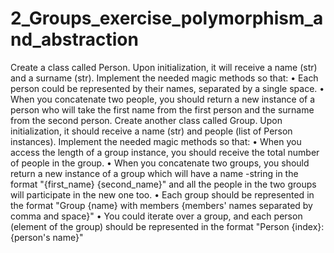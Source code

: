# 2_Groups_exercise_polymorphism_and_abstraction

Create a class called Person. Upon initialization, it will receive a name (str) and a surname (str). Implement the needed magic methods so that:
•	Each person could be represented by their names, separated by a single space.
•	When you concatenate two people, you should return a new instance of a person who will take the first name from the first person and the surname from the second person.
Create another class called Group. Upon initialization, it should receive a name (str) and people (list of Person instances). Implement the needed magic methods so that:
•	When you access the length of a group instance, you should receive the total number of people in the group.
•	When you concatenate two groups, you should return a new instance of a group which will have a name -string in the format "{first_name} {second_name}" and all the people in the two groups will participate in the new one too.
•	Each group should be represented in the format "Group {name} with members {members' names separated by comma and space}"
•	You could iterate over a group, and each person (element of the group) should be represented in the format "Person {index}: {person's name}"

